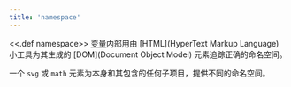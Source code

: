 ```yaml
---
title: 'namespace'
---
```


<<.def namespace>> [变量](Variables)内部用由 [HTML](HyperText Markup Language) 小工具为其生成的 [DOM](Document Object Model) 元素追踪正确的命名空间。

一个 `svg` 或 `math` 元素为本身和其包含的任何子项目，提供不同的命名空间。